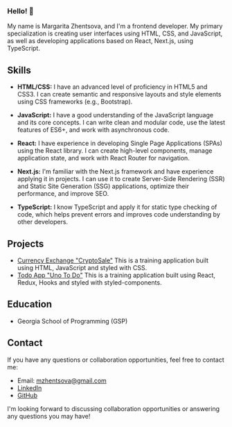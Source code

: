 ### Hello! 👋
My name is Margarita Zhentsova, and I'm a frontend developer. My primary specialization is creating user interfaces using HTML, CSS, and JavaScript, as well as developing applications based on React, Next.js, using TypeScript.

## Skills

- **HTML/CSS:** I have an advanced level of proficiency in HTML5 and CSS3. I can create semantic and responsive layouts and style elements using CSS frameworks (e.g., Bootstrap).

- **JavaScript:** I have a good understanding of the JavaScript language and its core concepts. I can write clean and modular code, use the latest features of ES6+, and work with asynchronous code.

- **React:** I have experience in developing Single Page Applications (SPAs) using the React library. I can create high-level components, manage application state, and work with React Router for navigation.

- **Next.js:** I'm familiar with the Next.js framework and have experience applying it in projects. I can use it to create Server-Side Rendering (SSR) and Static Site Generation (SSG) applications, optimize their performance, and improve SEO.
  
- **TypeScript:** I know TypeScript and apply it for static type checking of code, which helps prevent errors and improves code understanding by other developers.

## Projects

- [Currency Exchange "CryptoSale"](https://nedostatoksna.github.io/currency-exchange-project/ "view on git pages") This is a training application built using HTML, JavaScript and styled with CSS.
- [Todo App "Uno To Do"](https://nedostatoksna.github.io/uno_todo_project/ "view on git pages") This is a training application built using React, Redux, Hooks and styled with styled-components.

## Education

- Georgia School of Programming (GSP)

## Contact

If you have any questions or collaboration opportunities, feel free to contact me:

- Email: mzhentsova@gmail.com
- [LinkedIn](https://www.linkedin.com/in/margarita-zhentsova-a82712309/)
- [GitHub](https://github.com/nedostatoksna)

I'm looking forward to discussing collaboration opportunities or answering any questions you may have!

<!--
**nedostatoksna/nedostatoksna** is a ✨ _special_ ✨ repository because its `README.md` (this file) appears on your GitHub profile.

Here are some ideas to get you started:

- 🔭 I’m currently working on ...
- 🌱 I’m currently learning ...
- 👯 I’m looking to collaborate on ...
- 🤔 I’m looking for help with ...
- 💬 Ask me about ...
- 📫 How to reach me: ...
- 😄 Pronouns: ...
- ⚡ Fun fact: ...
-->
